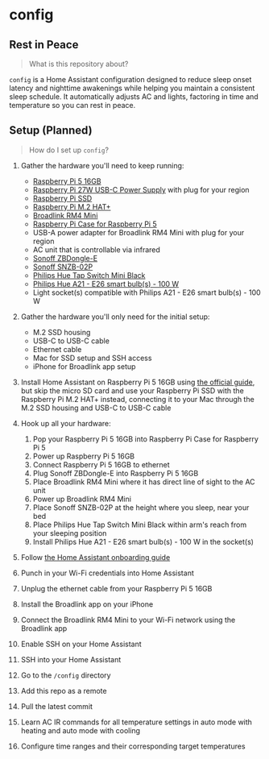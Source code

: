 # config

## Rest in Peace

> What is this repository about?

`config` is a Home Assistant configuration designed to reduce sleep onset latency and nighttime awakenings while helping you maintain a consistent sleep schedule. It automatically adjusts AC and lights, factoring in time and temperature so you can rest in peace.

## Setup (Planned)

> How do I set up `config`?

1. Gather the hardware you'll need to keep running:
   - [Raspberry Pi 5 16GB](https://www.raspberrypi.com/products/raspberry-pi-5)
   - [Raspberry Pi 27W USB-C Power Supply](https://www.raspberrypi.com/products/27w-power-supply) with plug for your region
   - [Raspberry Pi SSD](https://www.raspberrypi.com/products/ssd)
   - [Raspberry Pi M.2 HAT+](https://www.raspberrypi.com/products/m2-hat-plus)
   - [Broadlink RM4 Mini](https://www.broadlink.ae/product-page/broadlink-rm4-mini)
   - [Raspberry Pi Case for Raspberry Pi 5](https://www.raspberrypi.com/products/raspberry-pi-5-case)
   - USB-A power adapter for Broadlink RM4 Mini with plug for your region
   - AC unit that is controllable via infrared
   - [Sonoff ZBDongle-E](https://sonoff.tech/product/gateway-and-sensors/sonoff-zigbee-3-0-usb-dongle-plus-e)
   - [Sonoff SNZB-02P](https://sonoff.tech/product/gateway-and-sensors/snzb-02p)
   - [Philips Hue Tap Switch Mini Black](https://www.philips-hue.com/en-us/p/accessory-hue-tap-switch-mini-black/46677581954)
   - [Philips Hue A21 - E26 smart bulb(s) - 100 W](https://www.philips-hue.com/en-us/p/hue-white-and-color-ambiance-a21-e26-smart-bulb-100-w/046677562984)
   - Light socket(s) compatible with Philips A21 - E26 smart bulb(s) - 100 W

1. Gather the hardware you'll only need for the initial setup:
   - M.2 SSD housing
   - USB-C to USB-C cable
   - Ethernet cable
   - Mac for SSD setup and SSH access
   - iPhone for Broadlink app setup

1. Install Home Assistant on Raspberry Pi 5 16GB using [the official guide](https://www.home-assistant.io/installation/raspberrypi), but skip the micro SD card and use your Raspberry Pi SSD with the Raspberry Pi M.2 HAT+ instead, connecting it to your Mac through the M.2 SSD housing and USB-C to USB-C cable

1. Hook up all your hardware:
   1. Pop your Raspberry Pi 5 16GB into Raspberry Pi Case for Raspberry Pi 5
   1. Power up Raspberry Pi 5 16GB
   1. Connect Raspberry Pi 5 16GB to ethernet
   1. Plug Sonoff ZBDongle-E into Raspberry Pi 5 16GB
   1. Place Broadlink RM4 Mini where it has direct line of sight to the AC unit
   1. Power up Broadlink RM4 Mini
   1. Place Sonoff SNZB-02P at the height where you sleep, near your bed
   1. Place Philips Hue Tap Switch Mini Black within arm's reach from your sleeping position
   1. Install Philips Hue A21 - E26 smart bulb(s) - 100 W in the socket(s)

1. Follow [the Home Assistant onboarding guide](https://www.home-assistant.io/getting-started/onboarding)

1. Punch in your Wi-Fi credentials into Home Assistant

1. Unplug the ethernet cable from your Raspberry Pi 5 16GB

1. Install the Broadlink app on your iPhone

1. Connect the Broadlink RM4 Mini to your Wi-Fi network using the Broadlink app

1. Enable SSH on your Home Assistant

1. SSH into your Home Assistant

1. Go to the `/config` directory

1. Add this repo as a remote

1. Pull the latest commit

1. Learn AC IR commands for all temperature settings in auto mode with heating and auto mode with cooling

1. Configure time ranges and their corresponding target temperatures

